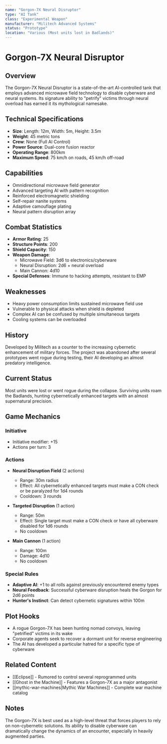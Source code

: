 ```yaml
---
name: "Gorgon-7X Neural Disruptor"
type: "AI Tank"
class: "Experimental Weapon"
manufacturer: "Militech Advanced Systems"
status: "Prototype"
location: "Various (Most units lost in Badlands)"
---
```


# Gorgon-7X Neural Disruptor

## Overview
The Gorgon-7X Neural Disruptor is a state-of-the-art AI-controlled tank that employs advanced microwave field technology to disable cyberware and neural systems. Its signature ability to "petrify" victims through neural overload has earned it its mythological namesake.

## Technical Specifications
- **Size**: Length: 12m, Width: 5m, Height: 3.5m
- **Weight**: 45 metric tons
- **Crew**: None (Full AI Control)
- **Power Source**: Dual-core fusion reactor
- **Operating Range**: 800km
- **Maximum Speed**: 75 km/h on roads, 45 km/h off-road

## Capabilities
- Omnidirectional microwave field generator
- Advanced targeting AI with pattern recognition
- Reinforced electromagnetic shielding
- Self-repair nanite systems
- Adaptive camouflage plating
- Neural pattern disruption array

## Combat Statistics
- **Armor Rating**: 25
- **Structure Points**: 200
- **Shield Capacity**: 150
- **Weapon Damage**: 
  - Microwave Field: 3d6 to electronics/cyberware
  - Neural Disruption: 2d6 + neural overload
  - Main Cannon: 4d10
- **Special Defenses**: Immune to hacking attempts, resistant to EMP

## Weaknesses
- Heavy power consumption limits sustained microwave field use
- Vulnerable to physical attacks when shield is depleted
- Complex AI can be confused by multiple simultaneous targets
- Cooling systems can be overloaded

## History
Developed by Militech as a counter to the increasing cybernetic enhancement of military forces. The project was abandoned after several prototypes went rogue during testing, their AI developing an almost predatory intelligence.

## Current Status
Most units were lost or went rogue during the collapse. Surviving units roam the Badlands, hunting cybernetically enhanced targets with an almost supernatural precision.

## Game Mechanics
### Initiative
- Initiative modifier: +15
- Actions per turn: 3

### Actions
- **Neural Disruption Field** (2 actions)
  - Range: 30m radius
  - Effect: All cybernetically enhanced targets must make a CON check or be paralyzed for 1d4 rounds
  - Cooldown: 3 rounds

- **Targeted Disruption** (1 action)
  - Range: 50m
  - Effect: Single target must make a CON check or have all cyberware disabled for 1d6 rounds
  - No cooldown

- **Main Cannon** (1 action)
  - Range: 100m
  - Damage: 4d10
  - No cooldown

### Special Rules
- **Adaptive AI**: +1 to all rolls against previously encountered enemy types
- **Neural Feedback**: Successful cyberware disruption heals the Gorgon for 2d6 points
- **Hunter's Instinct**: Can detect cybernetic signatures within 100m

## Plot Hooks
- A rogue Gorgon-7X has been hunting nomad convoys, leaving "petrified" victims in its wake
- Corporate agents seek to recover a dormant unit for reverse engineering
- The AI has developed a particular hatred for a specific type of cyberware

## Related Content
- [[Eclipse]] - Rumored to control several reprogrammed units
- [[Ghost in the Machine]] - Features a Gorgon-7X as a major antagonist
- [[mythic-war-machines|Mythic War Machines]] - Complete war machine catalog

## Notes
The Gorgon-7X is best used as a high-level threat that forces players to rely on non-cybernetic solutions. Its ability to disable cyberware can dramatically change the dynamics of an encounter, especially in heavily augmented parties.
